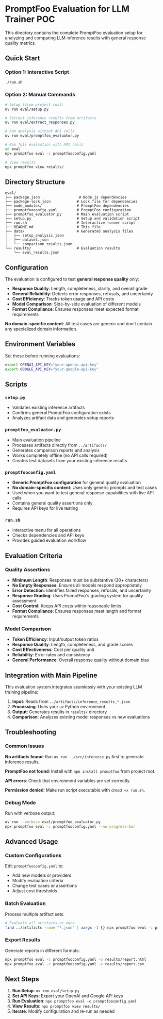 # PromptFoo Evaluation for LLM Trainer POC

This directory contains the complete PromptFoo evaluation setup for analyzing and comparing LLM inference results with general response quality metrics.

## Quick Start

### Option 1: Interactive Script
```bash
./run.sh
```

### Option 2: Manual Commands
```bash
# Setup (from project root)
uv run eval/setup.py

# Extract inference results from artifacts
uv run eval/extract_responses.py

# Run analysis without API calls
uv run eval/promptfoo_evaluator.py  

# Run full evaluation with API calls
cd eval
npx promptfoo eval -c promptfooconfig.yaml

# View results
npx promptfoo view results/
```

## Directory Structure

```
eval/
├── package.json                  # Node.js dependencies
├── package-lock.json            # Lock file for dependencies  
├── node_modules/                # PromptFoo dependencies
├── promptfooconfig.yaml         # PromptFoo configuration
├── promptfoo_evaluator.py       # Main evaluation script
├── setup.py                     # Setup and validation script
├── run.sh                       # Interactive runner script
├── README.md                    # This file
├── data/                        # Generated analysis files
│   ├── setup_analysis.json
│   ├── dataset.json
│   └── comparison_results.json
└── results/                     # Evaluation results
    └── eval_results.json
```

## Configuration

The evaluation is configured to test **general response quality** only:

- **Response Quality**: Length, completeness, clarity, and overall grade
- **General Reliability**: Detects error responses, refusals, and uncertainty
- **Cost Efficiency**: Tracks token usage and API costs
- **Model Comparison**: Side-by-side evaluation of different models
- **Format Compliance**: Ensures responses meet expected format requirements

**No domain-specific content**: All test cases are generic and don't contain any specialized domain information.

## Environment Variables

Set these before running evaluations:

```bash
export OPENAI_API_KEY="your-openai-api-key"
export GOOGLE_API_KEY="your-google-api-key"
```

## Scripts

### `setup.py`
- Validates existing inference artifacts
- Confirms general PromptFoo configuration exists  
- Analyzes artifact data and generates setup reports

### `promptfoo_evaluator.py`
- Main evaluation pipeline
- Processes artifacts directly from `../artifacts/`
- Generates comparison reports and analysis
- Works completely offline (no API calls required)
- Creates test datasets from your existing inference results

### `promptfooconfig.yaml`
- **Generic PromptFoo configuration** for general quality evaluation
- **No domain-specific content**: Uses only generic prompts and test cases
- Used when you want to test general response capabilities with live API calls
- Contains general quality assertions only
- Requires API keys for live testing

### `run.sh`
- Interactive menu for all operations
- Checks dependencies and API keys
- Provides guided evaluation workflow

## Evaluation Criteria

### Quality Assertions
- **Minimum Length**: Responses must be substantive (30+ characters)
- **No Empty Responses**: Ensures all models respond appropriately
- **Error Detection**: Identifies failed responses, refusals, and uncertainty
- **Response Grading**: Uses PromptFoo's grading system for quality assessment
- **Cost Control**: Keeps API costs within reasonable limits
- **Format Compliance**: Ensures responses meet length and format requirements

### Model Comparison
- **Token Efficiency**: Input/output token ratios
- **Response Quality**: Length, completeness, and grade scores
- **Cost Effectiveness**: Cost per quality unit
- **Reliability**: Error rates and consistency
- **General Performance**: Overall response quality without domain bias

## Integration with Main Pipeline

This evaluation system integrates seamlessly with your existing LLM training pipeline:

1. **Input**: Reads from `../artifacts/inference_results_*.json`
2. **Processing**: Uses your `uv` Python environment
3. **Output**: Generates results in `results/` directory
4. **Comparison**: Analyzes existing model responses vs new evaluations

## Troubleshooting

### Common Issues

**No artifacts found**: Run `uv run ../src/inference.py` first to generate inference results.

**PromptFoo not found**: Install with `npm install promptfoo` from project root.

**API errors**: Check that environment variables are set correctly.

**Permission denied**: Make run script executable with `chmod +x run.sh`.

### Debug Mode

Run with verbose output:
```bash
uv run --verbose eval/promptfoo_evaluator.py
npx promptfoo eval -c promptfooconfig.yaml --no-progress-bar
```

## Advanced Usage

### Custom Configurations
Edit `promptfooconfig.yaml` to:
- Add new models or providers
- Modify evaluation criteria  
- Change test cases or assertions
- Adjust cost thresholds

### Batch Evaluation
Process multiple artifact sets:
```bash
# Evaluate all artifacts at once
find ../artifacts -name "*.json" | xargs -I {} npx promptfoo eval -c promptfooconfig.yaml --model-outputs {}
```

### Export Results
Generate reports in different formats:
```bash
npx promptfoo eval -c promptfooconfig.yaml -o results/report.html
npx promptfoo eval -c promptfooconfig.yaml -o results/report.csv
```

## Next Steps

1. **Run Setup**: `uv run eval/setup.py`
2. **Set API Keys**: Export your OpenAI and Google API keys
3. **Run Evaluation**: `npx promptfoo eval -c promptfooconfig.yaml`
4. **View Results**: `npx promptfoo view results/`
5. **Iterate**: Modify configuration and re-run as needed
